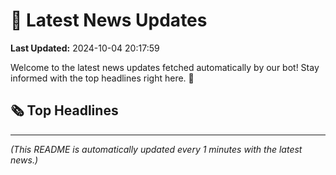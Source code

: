 # 📰 Latest News Updates
**Last Updated:** 2024-10-04 20:17:59

Welcome to the latest news updates fetched automatically by our bot! Stay informed with the top headlines right here. 🚀

## 🗞️ Top Headlines

---
*(This README is automatically updated every 1 minutes with the latest news.)*
